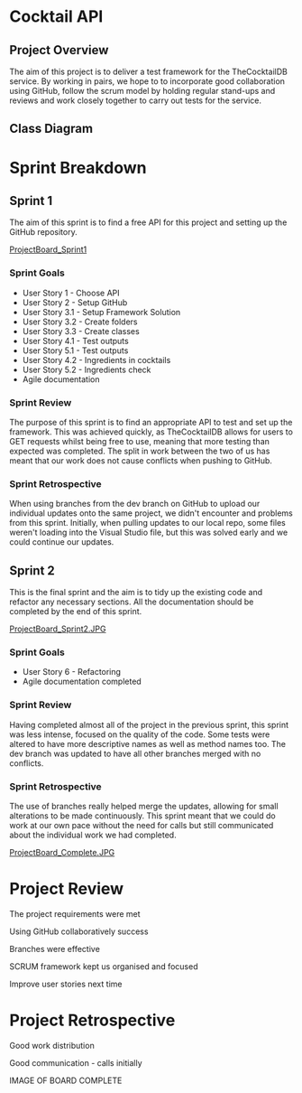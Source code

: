 # Cocktail API

## Project Overview

The aim of this project is to deliver a test framework for the TheCocktailDB service. By working in pairs, we hope to to incorporate good collaboration using GitHub, follow the scrum model by holding regular stand-ups and reviews and work closely together to carry out tests for the service.

## Class Diagram



# Sprint Breakdown

## Sprint 1

The aim of this sprint is to find a free API for this project and setting up the GitHub repository.

[ProjectBoard_Sprint1](!https://github.com/beancacamille/CocktailAPI/blob/dev/Images/ProjectBoard_Sprint1.JPG)

### Sprint Goals

-  User Story 1 - Choose API
-  User Story 2 - Setup GitHub
-  User Story 3.1 - Setup Framework Solution
-  User Story 3.2 - Create folders
-  User Story 3.3 - Create classes
-  User Story 4.1 - Test outputs
-  User Story 5.1 - Test outputs
-  User Story 4.2 - Ingredients in cocktails
-  User Story 5.2 - Ingredients check
-  Agile documentation

### Sprint Review

The purpose of this sprint is to find an appropriate API to test and set up the framework. This was achieved quickly, as TheCocktailDB allows for users to GET requests whilst being free to use, meaning that more testing than expected was completed. The split in work between the two of us has meant that our work does not cause conflicts when pushing to GitHub.

### Sprint Retrospective

When using branches from the dev branch on GitHub to upload our individual updates onto the same project, we didn't encounter and problems from this sprint. Initially, when pulling updates to our local repo, some files weren't loading into the Visual Studio file, but this was solved early and we could continue our updates.

## Sprint 2

This is the final sprint and the aim is to tidy up the existing code and refactor any necessary sections. All the documentation should be completed by the end of this sprint.

[ProjectBoard_Sprint2.JPG](!https://github.com/beancacamille/CocktailAPI/blob/dev/Images/ProjectBoard_Sprint2.JPG)

### Sprint Goals

-  User Story 6 - Refactoring
-  Agile documentation completed

### Sprint Review

Having completed almost all of the project in the previous sprint, this sprint was less intense, focused on the quality of the code. Some tests were altered to have more descriptive names as well as method names too. The dev branch was updated to have all other branches merged with no conflicts.

### Sprint Retrospective

The use of branches really helped merge the updates, allowing for small alterations to be made continuously. This sprint meant that we could do work at our own pace without the need for calls but still communicated about the individual work we had completed.

[ProjectBoard_Complete.JPG](!https://github.com/beancacamille/CocktailAPI/blob/dev/Images/ProjectBoard_Complete.JPG)

# Project Review

The project requirements were met

Using GitHub collaboratively success

Branches were effective

SCRUM framework kept us organised and focused

Improve user stories next time

# Project Retrospective

Good work distribution

Good communication - calls initially

IMAGE OF BOARD COMPLETE